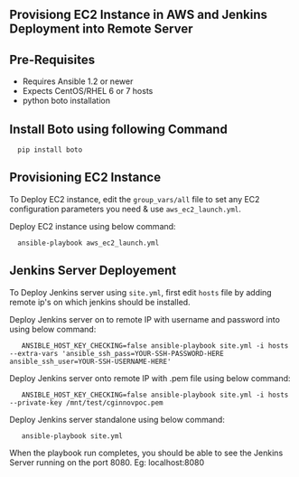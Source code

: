 ## Provisiong EC2 Instance in AWS and Jenkins Deployment into Remote Server

## Pre-Requisites
  
- Requires Ansible 1.2 or newer
- Expects CentOS/RHEL 6 or 7 hosts
- python boto installation

## Install Boto using following Command

	  pip install boto

## Provisioning EC2 Instance

To Deploy EC2 instance, edit the `group_vars/all` file to set any EC2 configuration parameters you need & use `aws_ec2_launch.yml`. 

Deploy EC2 instance using below command:

	  ansible-playbook aws_ec2_launch.yml

## Jenkins Server Deployement


To Deploy Jenkins server using `site.yml`, first edit `hosts` file by adding remote ip's on which jenkins should be installed.

Deploy Jenkins server on to remote IP with username and password into using below command:

	   ANSIBLE_HOST_KEY_CHECKING=false ansible-playbook site.yml -i hosts --extra-vars 'ansible_ssh_pass=YOUR-SSH-PASSWORD-HERE ansible_ssh_user=YOUR-SSH-USERNAME-HERE' 

Deploy Jenkins server onto remote IP with .pem file using below command:

	   ANSIBLE_HOST_KEY_CHECKING=false ansible-playbook site.yml -i hosts  --private-key /mnt/test/cginnovpoc.pem

Deploy Jenkins server standalone using below command:

	   ansible-playbook site.yml
  
When the playbook run completes, you should be able to see the Jenkins Server running on the port 8080.
Eg: localhost:8080

